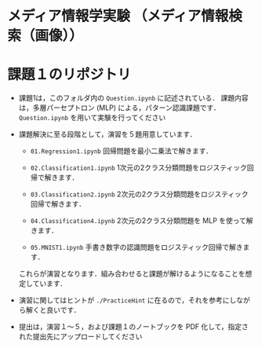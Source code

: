 # メディア情報学実験 （メディア情報検索（画像））

# 課題１のリポジトリ





* 課題1は，このフォルダ内の ``Question.ipynb`` に記述されている．
  課題内容は，多層パーセプトロン (MLP) による，パターン認識課題です．
  ``Question.ipynb``
  を用いて実験を行ってください


* 課題解決に至る段階として，演習を５題用意しています．

   * ``01.Regression1.ipynb`` 回帰問題を最小二乗法で解きます．
   
   * ``02.Classification1.ipynb`` 1次元の2クラス分類問題をロジスティック回帰で解きます．
   
   * ``03.Classification2.ipynb`` 2次元の2クラス分類問題をロジスティック回帰で解きます．
   
   * ``04.Classification4.ipynb`` 2次元の2クラス分類問題を MLP を使って解きます．
   
   * ``05.MNIST1.ipynb`` 手書き数字の認識問題をロジスティック回帰で解きます．

   これらが演習となります．組み合わせると課題が解けるようになることを想定しています．
   
* 演習に関してはヒントが ``./PracticeHint`` に在るので，それを参考にしながら解くと良いです．


* 提出は，演習１〜５，および課題１のノートブックを PDF 化して，指定された提出先にアップロードしてください

   


